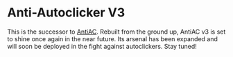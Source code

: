 # Anti-Autoclicker V3
This is the successor to [AntiAC](https://github.com/GodCipher/Anti-AutoClicker). Rebuilt from the ground up, AntiAC v3 is set to shine once again in the near future. Its arsenal has been expanded and will soon be deployed in the fight against autoclickers. Stay tuned!
